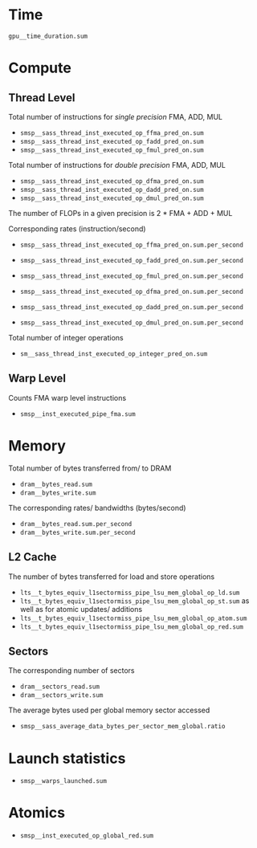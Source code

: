 # Time

`gpu__time_duration.sum`

# Compute

## Thread Level

Total number of instructions for *single precision* FMA, ADD, MUL
* `smsp__sass_thread_inst_executed_op_ffma_pred_on.sum`
* `smsp__sass_thread_inst_executed_op_fadd_pred_on.sum`
* `smsp__sass_thread_inst_executed_op_fmul_pred_on.sum`

Total number of instructions for *double precision* FMA, ADD, MUL
* `smsp__sass_thread_inst_executed_op_dfma_pred_on.sum`
* `smsp__sass_thread_inst_executed_op_dadd_pred_on.sum`
* `smsp__sass_thread_inst_executed_op_dmul_pred_on.sum`

The number of FLOPs in a given precision is 2 * FMA + ADD + MUL

Corresponding rates (instruction/second)
* `smsp__sass_thread_inst_executed_op_ffma_pred_on.sum.per_second`
* `smsp__sass_thread_inst_executed_op_fadd_pred_on.sum.per_second`
* `smsp__sass_thread_inst_executed_op_fmul_pred_on.sum.per_second`

* `smsp__sass_thread_inst_executed_op_dfma_pred_on.sum.per_second`
* `smsp__sass_thread_inst_executed_op_dadd_pred_on.sum.per_second`
* `smsp__sass_thread_inst_executed_op_dmul_pred_on.sum.per_second`

Total number of integer operations
* `sm__sass_thread_inst_executed_op_integer_pred_on.sum`

## Warp Level

Counts FMA warp level instructions
* `smsp__inst_executed_pipe_fma.sum`

# Memory

Total number of bytes transferred from/ to DRAM 
* `dram__bytes_read.sum`
* `dram__bytes_write.sum`

The corresponding rates/ bandwidths (bytes/second)
* `dram__bytes_read.sum.per_second`
* `dram__bytes_write.sum.per_second`

## L2 Cache

The number of bytes transferred for load and store operations
* `lts__t_bytes_equiv_l1sectormiss_pipe_lsu_mem_global_op_ld.sum`
* `lts__t_bytes_equiv_l1sectormiss_pipe_lsu_mem_global_op_st.sum`
as well as for atomic updates/ additions
* `lts__t_bytes_equiv_l1sectormiss_pipe_lsu_mem_global_op_atom.sum`
* `lts__t_bytes_equiv_l1sectormiss_pipe_lsu_mem_global_op_red.sum`

## Sectors

The corresponding number of sectors
* `dram__sectors_read.sum`
* `dram__sectors_write.sum`

The average bytes used per global memory sector accessed
* `smsp__sass_average_data_bytes_per_sector_mem_global.ratio`

# Launch statistics

* `smsp__warps_launched.sum`

# Atomics

* `smsp__inst_executed_op_global_red.sum`
